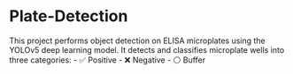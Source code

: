 # Plate-Detection
This project performs object detection on ELISA microplates using the YOLOv5 deep learning model. It detects and classifies microplate wells into three categories: - ✅ Positive - ❌ Negative - ⚪ Buffer
